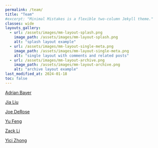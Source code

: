```yaml
---
permalink: /team/
title: "Team"
#excerpt: "Minimal Mistakes is a flexible two-column Jekyll theme."
classes: wide
layouts_gallery:
  - url: /assets/images/mm-layout-splash.png
    image_path: /assets/images/mm-layout-splash.png
    alt: "splash layout example"
  - url: /assets/images/mm-layout-single-meta.png
    image_path: /assets/images/mm-layout-single-meta.png
    alt: "single layout with comments and related posts"
  - url: /assets/images/mm-layout-archive.png
    image_path: /assets/images/mm-layout-archive.png
    alt: "archive layout example"
last_modified_at: 2024-01-18
toc: false
---
```


<a href="https://adrianbayer.github.io/">Adrian Bayer</a>

<a href="https://liuxx479.github.io/">Jia Liu</a>

<a href="https://j-dr.github.io/">Joe DeRose</a>

<a href="https://rainwoodman.github.io/website/">Yu Feng</a>

<a href="https://zack.li/">Zack Li</a>

<a href="https://yicizhong98.github.io/">Yici Zhong</a>

